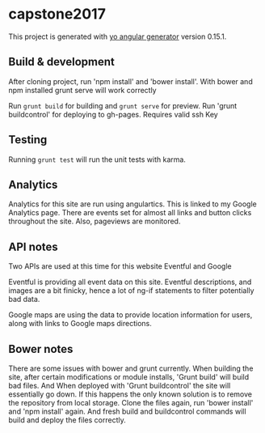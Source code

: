 # capstone2017

This project is generated with [yo angular generator](https://github.com/yeoman/generator-angular)
version 0.15.1.

## Build & development

After cloning project, run 'npm install' and 'bower install'. With bower and npm installed
grunt serve will work correctly

Run `grunt build` for building and `grunt serve` for preview.
Run 'grunt buildcontrol' for deploying to gh-pages. Requires valid ssh Key

## Testing

Running `grunt test` will run the unit tests with karma.

## Analytics
Analytics for this site are run using angulartics. This is linked to my Google
Analytics page. There are events set for almost all links and button clicks
throughout the site. Also, pageviews are monitored.

## API notes
Two APIs are used at this time for this website
Eventful
and
Google

Eventful is providing all event data on this site.
Eventful descriptions, and images are a bit finicky, hence a lot of ng-if statements
to filter potentially bad data.

Google maps are using the data to provide location information for users,
along with links to Google maps directions.

## Bower notes
There are some issues with bower and grunt currently. When building the site, after
certain modifications or module installs, 'Grunt build' will build bad files. And When
deployed with 'Grunt buildcontrol' the site will essentially go down. If this happens the
only known solution is to remove the repository from local storage. Clone the files again,
run 'bower install' and 'npm install' again. And fresh build and buildcontrol commands will
build and deploy the files correctly.
